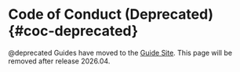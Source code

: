 Code of Conduct (Deprecated)                                    {#coc-deprecated}
===============

@deprecated Guides have moved to the [Guide Site](https://guide.riot-os.org/general/governance/).
This page will be removed after release 2026.04.
